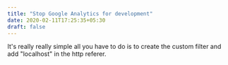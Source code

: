 ```yaml
---
title: "Stop Google Analytics for development"
date: 2020-02-11T17:25:35+05:30
draft: false
---
```


It's really really simple all you have to do is to create the custom filter 
and add "localhost" in the http referer.